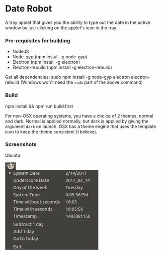 # Date Robot
A tray applet that gives you the ability to type out the date in the active window by just clicking on the applet's icon in the tray.

### Pre-requisites for building
 * NodeJS
 * Node-gyp (npm install -g node-gyp)
 * Electron (npm install -g electron)
 * Electron-rebuild (npm install -g electron-rebuild)

Get all dependencies: sudo npm install -g node-gyp electron electron-rebuild
(Windows won't need the `sudo` part of the above command)
 
### Build
npm install && npm run build:first

For non-OSX operating systems, you have a choice of 2 themes, normal and dark.
Normal is applied normally, but dark is applied by giving the argument `dark` on launch.
OSX has a theme engine that uses the template icon to keep the theme consistent (I believe).

### Screenshots
Ubuntu

![Ubuntu Screenshot](https://github.com/SN9NV/date-robot/blob/master/Ubuntu-screenshot.png "Ubuntu Screenshot")